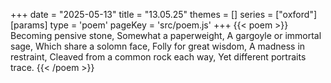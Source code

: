 +++
date = "2025-05-13"
title = "13.05.25"
themes = []
series = ["oxford"]
[params]
  type = 'poem'
  pageKey = 'src/poem.js'
+++
{{< poem >}}
Becoming pensive stone,
Somewhat a paperweight,
A gargoyle or immortal sage,
Which share a solomn face,
Folly for great wisdom,
A madness in restraint,
Cleaved from a common rock each way,
Yet different portraits trace.
{{< /poem >}}